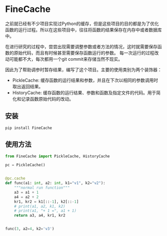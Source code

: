 # FineCache

之前就已经有不少项目实现过Python的缓存，但是这些项目的目的都是为了优化函数的运行过程。所以在这些项目中，往往将函数的结果保存在内存中或者数据库中。

在进行研究的过程中，尝尝出现需要调整参数或者方法的情况，这时就需要保存函数的原始代码，而且有时候甚至需要保存函数运行的参数。
每一次运行的过程改动可能都不大，每次都用一个git commit来存储当然不现实。

因此为了帮助调参时暂存结果，编写了这个项目。主要的使用类别为两个装饰器：

- PickleCache: 缓存函数的运行结果和参数，并且在下次以相同的参数调用时取出返回结果。
- HistoryCache: 缓存函数的运行结果、参数和函数及指定文件的代码。用于简化和记录函数原始代码的改动。

## 安装

```shell
pip install FineCache
```

## 使用方法

```python
from FineCache import PickleCache, HistoryCache

pc = PickleCache()


@pc.cache
def func(a1: int, a2: int, k1="v1", k2="v2"):
    """normal run function"""
    a3 = a1 + 1
    a4 = a2 + 2
    kr1, kr2 = k1[::-1], k2[::-1]
    # print(a1, a2, k1, k2)
    # print(a1, "+ 1 =", a1 + 1)
    return a3, a4, kr1, kr2


func(3, a2=4, k2='v3')
```

